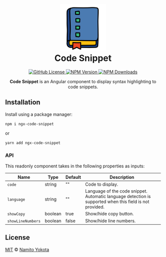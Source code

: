 <h1 align="center"><img height="150" src="https://raw.githubusercontent.com/namitoyokota/ngx-code-snippet/master/src/assets/logo.png" /><br> Code Snippet</h1>

<p align="center">
    <a href="https://github.com/namitoyokota/ngx-code-snippet/blob/master/LICENSE">
        <img alt="GitHub License" src="https://img.shields.io/github/license/namitoyokota/ngx-code-snippet" />
    </a>
    <a href="https://www.npmjs.com/package/ngx-code-snippet">
        <img alt="NPM Version" src="https://img.shields.io/npm/v/ngx-code-snippet.svg" />
    </a>
    <a href="https://www.npmjs.com/package/ngx-code-snippet">
        <img alt="NPM Downloads" src="https://img.shields.io/npm/dt/ngx-code-snippet" />
    </a>
</p>

<p align="center">
    <b>Code Snippet</b> is an Angular component to display syntax highlighting to code snippets.
</p>

## Installation

Install using a package manager:

```shell
npm i ngx-code-snippet
```

or

```shell
yarn add ngx-code-snippet
```

### API

This readonly component takes in the following properties as inputs:

| Name              | Type    | Default | Description                                                                                              |
| ----------------- | ------- | ------- | -------------------------------------------------------------------------------------------------------- |
| `code`            | string  | ""      | Code to display.                                                                                         |
| `language`        | string  | ""      | Language of the code snippet. Automatic language detection is supported when this field is not provided. |
| `showCopy`        | boolean | true    | Show/hide copy button.                                                                                   |
| `showLineNumbers` | boolean | false   | Show/hide line numbers.                                                                                  |

## License

[MIT](https://github.com/namitoyokota/ngx-code-snippet/blob/master/LICENSE) &copy; [Namito Yokota](https://www.namitoyokota.com)
